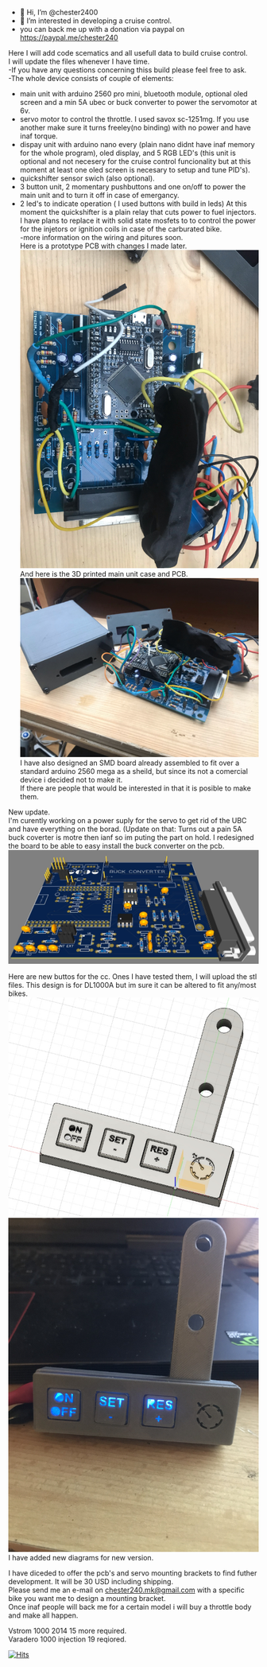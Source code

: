 - 👋 Hi, I’m @chester2400
- 👀 I’m interested in developing a cruise control.
- you can back me up with a donation via paypal on https://paypal.me/chester240


Here I will add code scematics and all usefull data to build cruise control.  
I will update the files whenever I have time.  
-If you have any questions concerning thiss build please feel free to ask.  
-The whole device consists of couple of elements:
- main unit with arduino 2560 pro mini, bluetooth module, optional oled screen and a min 5A ubec or buck converter to power the servomotor at 6v.
- servo motor to control the throttle. I used savox sc-1251mg. If you use another make sure it turns freeley(no binding) with no power and have inaf torque.
- dispay unit with arduino nano every (plain nano didnt have inaf memory for the whole program), oled display, and 5 RGB LED's (this unit is optional and not necesery for the cruise control funcionality but at this moment at least one oled screen is necesary to setup and tune PID's).
- quickshifter sensor swich (also optional).
- 3 button unit, 2 momentary pushbuttons and one on/off to power the main unit and to turn it off in case of emergancy.
- 2 led's to indicate operation ( I used buttons with build in leds)
At this moment the quickshifter is a plain relay that cuts power to fuel injectors. I have plans to replace it with solid state mosfets to to control the power for the injetors or ignition coils in case of the carburated bike.  
-more information on the wiring and pitures soon.  
Here is a prototype PCB with changes I made later.  
![Prototype pcb](https://github.com/chester2400/chester2400/blob/main/git1.jpeg)  
And here is the 3D printed main unit case and PCB.  
![Prototype pcb and case](https://github.com/chester2400/chester2400/blob/main/git2.jpeg)  
I have also designed an SMD board already assembled to fit over a standard arduino 2560 mega as a sheild, but since its not a comercial device i decided not to make it.  
If there are people that would be interested in that it is posible to make them.  

New update.  
I'm curently working on a power suply for the servo to get rid of the UBC and have everything on the borad. (Update on that: Turns out a pain 5A buck coverter is motre then ianf so im puting the part on hold. I redesigned the board to be able to easy install the buck converter on the pcb.  
![New pcb](https://github.com/chester2400/chester2400/blob/main/pcb3d.jpg)

Here are new buttos for the cc. Ones I have tested them, I will upload the stl files. This design is for DL1000A but im sure it can be altered to fit any/most bikes.   
![New buttons](https://github.com/chester2400/chester2400/blob/main/buttos.jpg)    
![New buttons2](https://github.com/chester2400/chester2400/blob/main/buttons2.jpg)    
I have added new diagrams for new version.
  
  
I have diceded to offer the pcb's and servo mounting brackets to find futher development. It will be 30 USD including shipping.  
Please send me an e-mail on chester240.mk@gmail.com with a specific bike you want me to design a mounting bracket.  
Once inaf people will back me for a certain model i will buy a throttle body and make all happen.
  
  
  
Vstrom 1000 2014 15 more required.  
Varadero 1000 injection 19 reqiored.  
    
      
      

[![Hits](https://hits.seeyoufarm.com/api/count/incr/badge.svg?url=https%3A%2F%2Fgithub.com%2Fchester2400%2Fchester2400&count_bg=%2379C83D&title_bg=%23555555&icon=&icon_color=%23E7E7E7&title=hits&edge_flat=false)](https://hits.seeyoufarm.com)
<!---
chester2400/chester2400 is a ✨ special ✨ repository because its `README.md` (this file) appears on your GitHub profile.
You can click the Preview link to take a look at your changes.
--->
